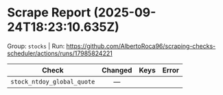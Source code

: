# Scrape Report (2025-09-24T18:23:10.635Z)

Group: `stocks`  |  Run: https://github.com/AlbertoRoca96/scraping-checks-scheduler/actions/runs/17985824221

| Check | Changed | Keys | Error |
|---|:---:|:--|:--|
| `stock_ntdoy_global_quote` | — |  |  |
